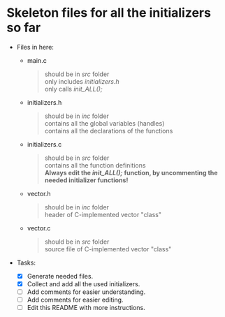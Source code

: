 # **Skeleton files for all the initializers so far**


* Files in here:
    * main\.c
        > should be in _src_ folder  
        > only includes _initializers\.h_  
        > only calls _init\_ALL\(\);_  
    
    * initializers\.h
        > should be in _inc_ folder  
        > contains all the global variables \(handles\)  
        > contains all the declarations of the functions  
    
    * initializers\.c
        > should be in _src_ folder  
        > contains all the function definitions  
        > **Always edit the _init\_ALL\(\);_ function, by uncommenting the needed initializer functions\!**  
        
    * vector\.h
        > should be in _inc_ folder  
        > header of C\-implemented vector \"class\"  
        
    * vector\.c
        > should be in _src_ folder  
        > source file of C\-implemented vector \"class\"  
    
* Tasks:
    - [x] Generate needed files.
    - [x] Collect and add all the used initializers.
    - [ ] Add comments for easier understanding.
    - [ ] Add comments for easier editing.
    - [ ] Edit this README with more instructions.